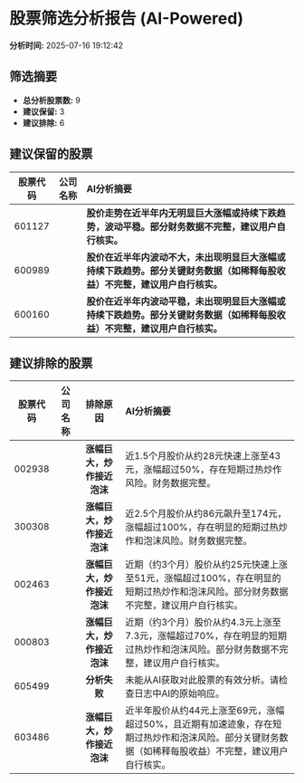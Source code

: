 # 股票筛选分析报告 (AI-Powered)

**分析时间:** 2025-07-16 19:12:42

## 筛选摘要

- **总分析股票数:** 9
- **建议保留:** 3
- **建议排除:** 6

## 建议保留的股票

| 股票代码 | 公司名称 | AI分析摘要 |
|:---:|:---:|:---|
| 601127 |  | **股价走势在近半年内无明显巨大涨幅或持续下跌趋势，波动平稳。部分财务数据不完整，建议用户自行核实。** |
| 600989 |  | **股价在近半年内波动不大，未出现明显巨大涨幅或持续下跌趋势。部分关键财务数据（如稀释每股收益）不完整，建议用户自行核实。** |
| 600160 |  | **股价在近半年内波动平稳，未出现明显巨大涨幅或持续下跌趋势。部分关键财务数据（如稀释每股收益）不完整，建议用户自行核实。** |

## 建议排除的股票

| 股票代码 | 公司名称 | 排除原因 | AI分析摘要 |
|:---:|:---:|:---:|:---|
| 002938 |  | **涨幅巨大，炒作接近泡沫** | 近1.5个月股价从约28元快速上涨至43元，涨幅超过50%，存在短期过热炒作风险。财务数据完整。 |
| 300308 |  | **涨幅巨大，炒作接近泡沫** | 近2.5个月股价从约86元飙升至174元，涨幅超过100%，存在明显的短期过热炒作和泡沫风险。财务数据完整。 |
| 002463 |  | **涨幅巨大，炒作接近泡沫** | 近期（约3个月）股价从约25元快速上涨至51元，涨幅超过100%，存在明显的短期过热炒作和泡沫风险。部分财务数据不完整，建议用户自行核实。 |
| 000803 |  | **涨幅巨大，炒作接近泡沫** | 近期（约3个月）股价从约4.3元上涨至7.3元，涨幅超过70%，存在明显的短期过热炒作和泡沫风险。部分财务数据不完整，建议用户自行核实。 |
| 605499 |  | **分析失败** | 未能从AI获取对此股票的有效分析。请检查日志中AI的原始响应。 |
| 603486 |  | **涨幅巨大，炒作接近泡沫** | 近半年股价从约44元上涨至69元，涨幅超过50%，且近期有加速迹象，存在短期过热炒作和泡沫风险。部分关键财务数据（如稀释每股收益）不完整，建议用户自行核实。 |
